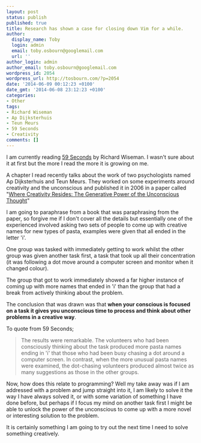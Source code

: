 ```yaml
---
layout: post
status: publish
published: true
title: Research has shown a case for closing down Vim for a while.
author:
  display_name: Toby
  login: admin
  email: toby.osbourn@googlemail.com
  url: ''
author_login: admin
author_email: toby.osbourn@googlemail.com
wordpress_id: 2054
wordpress_url: http://tosbourn.com/?p=2054
date: '2014-06-09 00:12:23 +0100'
date_gmt: '2014-06-08 23:12:23 +0100'
categories:
- Other
tags:
- Richard Wiseman
- Ap Dijksterhuis
- Teun Meurs
- 59 Seconds
- Creativity
comments: []
---
```

<p>I am currently reading <a href="http://www.amazon.co.uk/gp/product/B003GUBINE/ref=as_li_ss_tl?ie=UTF8&amp;camp=1634&amp;creative=19450&amp;creativeASIN=B003GUBINE&amp;linkCode=as2&amp;tag=tosbourn-21">59 Seconds</a> by Richard Wiseman. I wasn't sure about it at first but the more I read the more it is growing on me.</p>
<p>A chapter I read recently talks about the work of two psychologists named Ap Dijksterhuis and Teun Meurs. They worked on some experiments around creativity and the unconscious and published it in 2006 in a paper called "<a href="http://www.ncbi.nlm.nih.gov/pubmed/16019229">Where Creativity Resides: The Generative Power of the Unconscious Thought</a>"</p>
<p>I am going to paraphrase from a book that was paraphrasing from the paper, so forgive me if I don't cover all the details but essentially one of the experienced involved asking two sets of people to come up with creative names for new types of pasta, examples were given that all ended in the letter 'i'.</p>
<p>One group was tasked with immediately getting to work whilst the other group was given another task first, a task that took up all their concentration (it was following a dot move around a computer screen and monitor when it changed colour).</p>
<p>The group that got to work immediately showed a far higher instance of coming up with more names that ended in 'i' than the group that had a break from actively thinking about the problem.</p>
<p>The conclusion that was drawn was that <strong>when your conscious is focused on a task it gives you unconscious time to process and think about other problems in a creative way</strong>.</p>
<p>To quote from 59 Seconds;</p>
<blockquote><p>The results were remarkable. The volunteers who had been consciously thinking about the task produced more pasta names ending in 'i' that those who had been busy chasing a dot around a computer screen. In contrast, when the more unusual pasta names were examined, the dot-chasing volunteers produced almost twice as many suggestions as those in the other groups.</p></blockquote>
<p>Now, how does this relate to programming? Well my take away was if I am addressed with a problem and jump straight into it, I am likely to solve it the way I have always solved it, or with some variation of something I have done before, but perhaps if I focus my mind on another task first I might be able to unlock the power of the unconscious to come up with a more novel or interesting solution to the problem.</p>
<p>It is certainly something I am going to try out the next time I need to solve something creatively.</p>
<p>&nbsp;</p>
